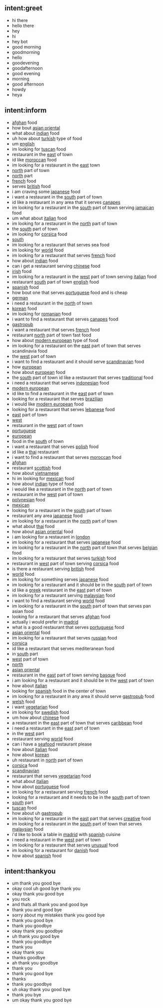 ## intent:greet
- hi there
- hello there
- hey
- hi
- hey bot
- good morning
- goodmorning
- hello
- goodevening
- goodafternoon
- good evening
- morning
- good afternoon
- howdy
- heya

## intent:inform
- [afghan](cuisine) food
- how bout [asian oriental](cuisine)
- what about [indian](cuisine) food
- uh how about [turkish](cuisine) type of food
- um [english](cuisine)
- im looking for [tuscan](cuisine) food
- restaurant in the [east](location) of town
- id like [moroccan](cuisine) food
- im looking for a restaurant in the [east](location) town
- [north](location) part of town
- [north](location) part
- [french](cuisine) food
- serves [british](cuisine) food
- i am craving some [japanese](cuisine) food
- i want a restaurant in the [south](location) part of town
- id like a restaurant in any area that it serves [canapes](cuisine)
- im looking for a restaurant in the [south](location) part of town serving [jamaican](cuisine) food
- um what about [italian](cuisine) food
- im looking for a restaurant in the [north](location) part of town
- the [south](location) part of town
- im looking for [corsica](cuisine) food
- [south](location)
- im looking for a restaurant that serves sea food
- im looking for [world](cuisine) food
- im looking for a restaurant that serves [french](cuisine) food
- how about [indian](cuisine) food
- can i get a restaurant serving [chinese](cuisine) food
- [irish](cuisine) food
- im looking for a restaurant in the [west](location) part of town serving [italian](cuisine) food
- restaurant [south](location) part of town [english](cuisine) food
- [spanish](cuisine) food
- how bout one that serves [portuguese](cuisine) food and is cheap
- [german](cuisine)
- i need a restaurant in the [north](location) of town
- [korean](cuisine) food
- im looking for [romanian](cuisine) food
- i want to find a restaurant that serves [canapes](cuisine) food
- [gastropub](cuisine)
- i want a restaurant that serves [french](cuisine) food
- restaurant [north](location) part of town fast food
- how about [modern european](cuisine) type of food
- im looking for a restaurant on the [east](location) part of town that serves scandinavia food
- the [west](location) part of town
- i want to find a restaurant and it should serve [scandinavian](cuisine) food
- how [european](cuisine)
- how about [european](cuisine) food
- the [south](location) part of town id like a restaurant that serves [traditional](cuisine) food
- i need a restaurant that serves [indonesian](cuisine) food
- [modern european](cuisine)
- id like to find a restaurant in the [east](location) part of town
- looking for a restaurant that serves [brazilian](cuisine)
- i would like [modern european](cuisine) food
- looking for a restaurant that serves [lebanese](cuisine) food
- [east](location) part of town
- [west](location)
- restaurant in the [west](location) part of town
- [portuguese](cuisine)
- [european](cuisine)
- food in the [south](location) of town
- i want a restaurant that serves [polish](cuisine) food
- id like a [thai](cuisine) restaurant
- i want to find a restaurant that serves [moroccan](cuisine) food
- [afghan](cuisine)
- restaurant [scottish](cuisine) food
- how about [vietnamese](cuisine)
- hi im looking for [mexican](cuisine) food
- how about [indian](cuisine) type of food
- i would like a restaurant in the [north](location) part of town
- restaurant in the [west](location) part of town
- [polynesian](cuisine) food
- [mexican](cuisine)
- looking for a restaurant in the [south](location) part of town
- restaurant any area [japanese](cuisine) food
- im looking for a restaurant in the [north](location) part of town
- what about [thai](cuisine) food
- how about [asian oriental](cuisine) food
- i am looking for a restaurant in [london](location)
- im looking for a restaurant that serves [japanese](cuisine) food
- im looking for a restaurant in the [north](location) part of town that serves [belgian](cuisine) food
- im looking for a restaurant that serves [turkish](cuisine) food
- restaurant in [west](location) part of town serving [corsica](cuisine) food
- is there a restaurant serving [british](cuisine) food
- [world](cuisine) food
- im looking for something serves [japanese](cuisine) food
- im looking for a restaurant and it should be in the [south](location) part of town
- id like a [greek](cuisine) restaurant in the [east](location) part of town
- im looking for a restaurant serving [malaysian](cuisine) food
- i want to find a restaurant serving [world](cuisine) food
- im looking for a restaurant in the [south](location) part of town that serves pan asian food
- looking for a restaurant that serves [afghan](cuisine) food
- actually i would prefer in [madrid](location)
- what is a good restaurant that serves [portuguese](cuisine) food
- [asian oriental](cuisine) food
- im looking for a restaurant that serves [russian](cuisine) food
- [corsica](cuisine)
- id like a restaurant that serves mediteranean food
- in [south](location) part
- [west](location) part of town
- [north](location)
- [asian oriental](cuisine)
- restaurant in the [east](location) part of town serving [basque](cuisine) food
- i am looking for a restaurant and it should be in the [west](location) part of town
- how about [italian](cuisine)
- looking for [spanish](cuisine) food in the center of town
- im looking for a restaurant in any area it should serve [gastropub](cuisine) food
- [welsh](cuisine) food
- i want [vegetarian](cuisine) food
- im looking for [swedish](cuisine) food
- um how about [chinese](cuisine) food
- a restaurant in the [east](location) part of town that serves [caribbean](cuisine) food
- i need a restaurant in the [east](location) part of town
- in the [west](location) part
- restaurant serving [world](cuisine) food
- can i have a [seafood](cuisine) restaurant please
- how about [italian](cuisine) food
- how about [korean](cuisine)
- uh restaurant in [north](location) part of town
- [corsica](cuisine) food
- [scandinavian](cuisine)
- restaurant that serves [vegetarian](cuisine) food
- what about [italian](cuisine)
- how about [portuguese](cuisine) food
- im looking for a restaurant serving [french](cuisine) food
- looking for a restaurant and it needs to be in the [south](location) part of town
- [south](location) part
- [tuscan](cuisine) food
- how about uh [gastropub](cuisine)
- im looking for a restaurant in the [east](location) part that serves [creative](cuisine) food
- im looking for a restaurant in the [south](location) part of town that serves [malaysian](cuisine) food
- i'd like to book a table in [madrid](location) with [spanish](cuisine) cuisine
- i need a restaurant in the [west](location) part of town
- im looking for a restaurant that serves [unusual](cuisine) food
- im looking for a restaurant for [danish](cuisine) food
- how about [spanish](cuisine) food

## intent:thankyou
- um thank you good bye
- okay cool uh good bye thank you
- okay thank you good bye
- you rock
- and thats all thank you and good bye
- thank you and good bye
- sorry about my mistakes thank you good bye
- thank you good bye
- thank you goodbye
- okay thank you goodbye
- uh thank you good bye
- thank you goodbye
- thank you
- okay thank you
- thanks goodbye
- ah thank you goodbye
- thank you
- thank you good bye
- thanks
- thank you goodbye
- uh okay thank you good bye
- thank you bye
- um okay thank you good bye
